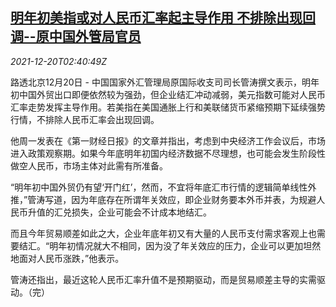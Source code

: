 <!--1639969262000-->
[明年初美指或对人民币汇率起主导作用 不排除出现回调--原中国外管局官员](https://cn.reuters.com/article/dollar-index-safe-official-former-1220-m-idCNKBS2IZ05O)
------

<div><i>2021-12-20T02:40:49Z</i></div><p>路透北京12月20日 - 中国国家外汇管理局原国际收支司司长管涛撰文表示，明年初中国外贸出口即便依然较为强劲，但企业结汇冲动减弱，美元指数可能对人民币汇率走势发挥主导作用。若美指在美国通胀上行和美联储货币紧缩预期下延续强势行情，不排除人民币汇率会出现回调。</p><p>他周一发表在《第一财经日报》的文章并指出，考虑到中央经济工作会议后，市场进入政策观察期。如果今年底明年初国内经济数据不尽理想，也可能会发生阶段性做空人民币，市场主体对此需有所准备。</p><p>“明年初中国外贸仍有望‘开门红’，然而，不宜将年底汇市行情的逻辑简单线性外推，”管涛写道，因为年底存在所谓年关效应，即企业财务要本外币并表，为规避人民币升值的汇兑损失，企业可能会不计成本地结汇。</p><p>而且今年贸易顺差如此之大，企业年底年初又有大量的人民币支付需求客观上也需要结汇。“明年初情况就大不相同，因为没了年关效应的压力，企业可以更加坦然地面对人民币涨跌，”他表示。</p><p>管涛还指出，最近这轮人民币汇率升值不是预期驱动，而是贸易顺差主导的实需驱动。（完）</p>
